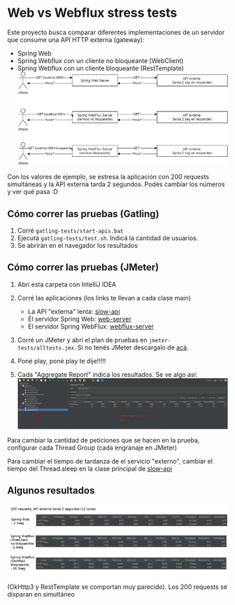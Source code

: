 # Web vs Webflux stress tests

Este proyecto busca comparar diferentes implementaciones de un servidor que consume una API HTTP externa (gateway): 
- Spring Web 
- Spring Webflux con un cliente no bloqueante (WebClient)
- Spring Webflux con un cliente bloqueante (RestTemplate)
![](diagram.png)

Con los valores de ejemplo, se estresa la aplicación con 200 requests simultáneas y la API externa tarda 2 segundos. Podés cambiar los números y ver qué pasa :D

## Cómo correr las pruebas (Gatling)
1. Corré `gatling-tests/start-apis.bat`
2. Ejecutá `gatling-tests/test.sh`. Indicá la cantidad de usuarios.
3. Se abrirán en el navegador los resultados 

## Cómo correr las pruebas (JMeter)
1. Abrí esta carpeta con IntelliJ IDEA
2. Corré las aplicaciones (los links te llevan a cada clase main)
    - La API "externa" lenta: [slow-api](slow-api/src/main/kotlin/com/example/slowapi/SlowApiApplication.kt)
    - El servidor Spring Web:  [web-server](web-server/src/main/kotlin/com/example/webserver/WebServerApplication.kt)
    - El servidor Spring WebFlux:  [webflux-server](webflux-server/src/main/kotlin/com/example/webfluxserver/WebfluxServerApplication.kt)
    
3. Corré un JMeter y abrí el plan de pruebas en `jmeter-tests/alltests.jmx`. Si no tenés JMeter descargalo de [acá](https://apache.dattatec.com//jmeter/binaries/apache-jmeter-5.4.zip).
4. Poné play, poné play te dije!!!!!
5. Cada "Aggregate Report" indica los resultados. Se ve algo así:
   ![](como-leer-resultados-jmeter.png)
   
Para cambiar la cantidad de peticiones que se hacen en la prueba, configurar cada Thread Group (cada engranaje en JMeter)

Para cambiar el tiempo de tardanza de el servicio "externo", cambiar el tiempo del Thread.sleep en la clase principal de [slow-api](slow-api/src/main/kotlin/com/example/slowapi/SlowApiApplication.kt)

## Algunos resultados
![](200req-2seg-12cores.png)
(OkHttp3 y RestTemplate se comportan muy parecido). Los 200 requests se disparan en simultáneo
